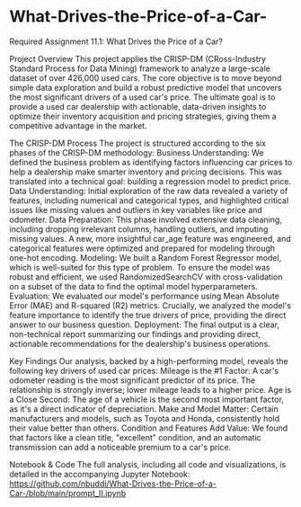 # What-Drives-the-Price-of-a-Car-
Required Assignment 11.1: What Drives the Price of a Car?

Project Overview
This project applies the CRISP-DM (CRoss-Industry Standard Process for Data Mining) framework to analyze a large-scale dataset of over 426,000 used cars. The core objective is to move beyond simple data exploration and build a robust predictive model that uncovers the most significant drivers of a used car's price. The ultimate goal is to provide a used car dealership with actionable, data-driven insights to optimize their inventory acquisition and pricing strategies, giving them a competitive advantage in the market.

The CRISP-DM Process
The project is structured according to the six phases of the CRISP-DM methodology:
Business Understanding: We defined the business problem as identifying factors influencing car prices to help a dealership make smarter inventory and pricing decisions. This was translated into a technical goal: building a regression model to predict price.
Data Understanding: Initial exploration of the raw data revealed a variety of features, including numerical and categorical types, and highlighted critical issues like missing values and outliers in key variables like price and odometer.
Data Preparation: This phase involved extensive data cleaning, including dropping irrelevant columns, handling outliers, and imputing missing values. A new, more insightful car_age feature was engineered, and categorical features were optimized and prepared for modeling through one-hot encoding.
Modeling: We built a Random Forest Regressor model, which is well-suited for this type of problem. To ensure the model was robust and efficient, we used RandomizedSearchCV with cross-validation on a subset of the data to find the optimal model hyperparameters.
Evaluation: We evaluated our model's performance using Mean Absolute Error (MAE) and R-squared (R2) metrics. Crucially, we analyzed the model's feature importance to identify the true drivers of price, providing the direct answer to our business question.
Deployment: The final output is a clear, non-technical report summarizing our findings and providing direct, actionable recommendations for the dealership's business operations.

Key Findings
Our analysis, backed by a high-performing model, reveals the following key drivers of used car prices:
Mileage is the #1 Factor: A car's odometer reading is the most significant predictor of its price. The relationship is strongly inverse; lower mileage leads to a higher price.
Age is a Close Second: The age of a vehicle is the second most important factor, as it's a direct indicator of depreciation.
Make and Model Matter: Certain manufacturers and models, such as Toyota and Honda, consistently hold their value better than others.
Condition and Features Add Value: We found that factors like a clean title, "excellent" condition, and an automatic transmission can add a noticeable premium to a car's price.

Notebook & Code
The full analysis, including all code and visualizations, is detailed in the accompanying Jupyter Notebook:  https://github.com/nbuddi/What-Drives-the-Price-of-a-Car-/blob/main/prompt_II.ipynb
